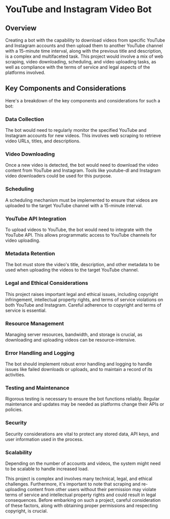 # YouTube and Instagram Video Bot

## Overview

Creating a bot with the capability to download videos from specific YouTube and Instagram accounts and then upload them to another YouTube channel with a 15-minute time interval, along with the previous title and description, is a complex and multifaceted task. This project would involve a mix of web scraping, video downloading, scheduling, and video uploading tasks, as well as compliance with the terms of service and legal aspects of the platforms involved.

## Key Components and Considerations

Here's a breakdown of the key components and considerations for such a bot:

### Data Collection

The bot would need to regularly monitor the specified YouTube and Instagram accounts for new videos. This involves web scraping to retrieve video URLs, titles, and descriptions.

### Video Downloading

Once a new video is detected, the bot would need to download the video content from YouTube and Instagram. Tools like youtube-dl and Instagram video downloaders could be used for this purpose.

### Scheduling

A scheduling mechanism must be implemented to ensure that videos are uploaded to the target YouTube channel with a 15-minute interval.

### YouTube API Integration

To upload videos to YouTube, the bot would need to integrate with the YouTube API. This allows programmatic access to YouTube channels for video uploading.

### Metadata Retention

The bot must store the video's title, description, and other metadata to be used when uploading the videos to the target YouTube channel.

### Legal and Ethical Considerations

This project raises important legal and ethical issues, including copyright infringement, intellectual property rights, and terms of service violations on both YouTube and Instagram. Careful adherence to copyright and terms of service is essential.

### Resource Management

Managing server resources, bandwidth, and storage is crucial, as downloading and uploading videos can be resource-intensive.

### Error Handling and Logging

The bot should implement robust error handling and logging to handle issues like failed downloads or uploads, and to maintain a record of its activities.

### Testing and Maintenance

Rigorous testing is necessary to ensure the bot functions reliably. Regular maintenance and updates may be needed as platforms change their APIs or policies.

### Security

Security considerations are vital to protect any stored data, API keys, and user information used in the process.

### Scalability

Depending on the number of accounts and videos, the system might need to be scalable to handle increased load.

This project is complex and involves many technical, legal, and ethical challenges. Furthermore, it's important to note that scraping and re-uploading content from other users without their permission may violate terms of service and intellectual property rights and could result in legal consequences. Before embarking on such a project, careful consideration of these factors, along with obtaining proper permissions and respecting copyright, is crucial.
